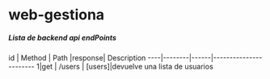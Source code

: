 
# web-gestiona
##### Lista de backend  api endPoints

 id | Method | Path |response| Description 
----|--------|------|-----------------------
1|get | /users | [users]|devuelve una lista de usuarios


